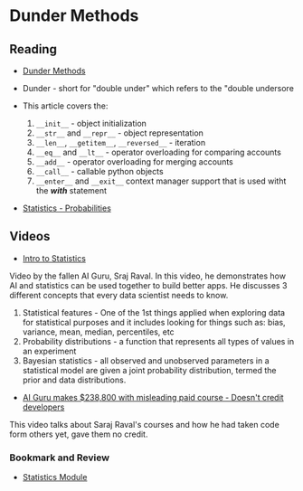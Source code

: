# Dunder Methods

## Reading

- [Dunder Methods](https://dbader.org/blog/python-dunder-methods)

- Dunder - short for "double under" which refers to the "double undersore
- This article covers the:
    1. `__init__` - object initialization
    2. `__str__` and `__repr__` - object representation
    3. `__len__`, `__getitem__`, `__reversed__` - iteration
    4. `__eq__` and `__lt__` - operator overloading for comparing accounts
    5. `__add__` - operator overloading for merging accounts
    6. `__call__` - callable python objects
    7. `__enter__` and `__exit__` context manager support that is used witht the ***with*** statement
- [Statistics - Probabilities](https://www.dataquest.io/blog/basic-statistics-in-python-probability/)

## Videos

- [Intro to Statistics](https://www.youtube.com/watch?v=MdHtK7CWpCQ)

Video by the fallen AI Guru, Sraj Raval. In this video, he demonstrates how AI and statistics can be used together to build better apps.
He discusses 3 different concepts that every data scientist needs to know.

1. Statistical features - One of the 1st things applied when exploring data for statistical purposes and it includes looking for things such as: bias, variance, mean, median, percentiles, etc
2. Probability distributions - a function that represents all types of values in an experiment
3. Bayesian statistics - all observed and unobserved parameters in a statistical model are given a joint probability distribution, termed the prior and data distributions.

- [AI Guru makes $238,800 with misleading paid course - Doesn't credit developers](https://www.youtube.com/watch?v=7jmBE4yPrOs)

This video talks about Saraj Raval's courses and how he had taken code form others yet, gave them no credit.

### Bookmark and Review

- [Statistics Module](https://docs.python.org/3/library/statistics.html)
